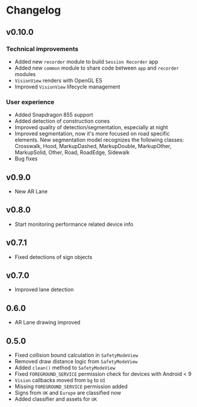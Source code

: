 # Changelog

## v0.10.0

### Technical improvements

- Added new `recorder` module to build `Session Recorder` app
- Added new `common` module to share code between `app` and `recorder` modules
- `VisionView` renders with OpenGL ES
- Improved `VisionView` lifecycle management

### User experience

- Added Snapdragon 855 support
- Added detection of construction cones
- Improved quality of detection/segmentation, especially at night
- Improved segmentation, now it's more focused on road specific elements. New segmentation model recognizes the following classes: Crosswalk, Hood, MarkupDashed, MarkupDouble, MarkupOther, MarkupSolid, Other, Road, RoadEdge, Sidewalk
- Bug fixes

## v0.9.0

- New AR Lane

## v0.8.0

- Start monitoring performance related device info

## v0.7.1

- Fixed detections of sign objects

## v0.7.0

- Improved lane detection

## 0.6.0

- AR Lane drawing improved

## 0.5.0

- Fixed collision bound calculation in `SafetyModeView`
- Removed draw distance logic from `SafetyModeView`
- Added `clean()` method to `SafetyModeView`
- Fixed `FOREGROUND_SERVICE` permission check for devices with Android < 9
- `Vision` callbacks moved from `bg` to `UI`
- Missing `FOREGROUND_SERVICE` permission added
- Signs from `UK` and `Europe` are classified now
- Added classifier and assets for `UK`
